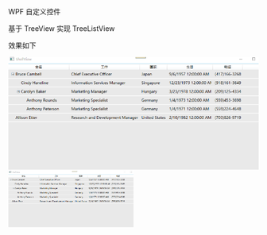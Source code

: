 WPF 自定义控件

基于 TreeView 实现 TreeListView

效果如下 

![image](https://github.com/RSDTE/FramewrokTestWpfApp/blob/master/图片.png)
<img src="https://github.com/RSDTE/FramewrokTestWpfApp/blob/master/图片.png" width="50%">
